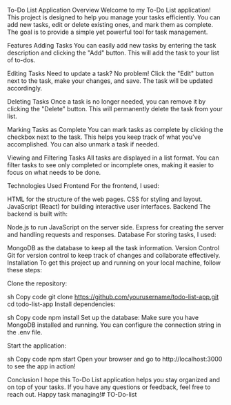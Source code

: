 To-Do List Application
Overview
Welcome to my To-Do List application! This project is designed to help you manage your tasks efficiently. You can add new tasks, edit or delete existing ones, and mark them as complete. The goal is to provide a simple yet powerful tool for task management.

Features
Adding Tasks
You can easily add new tasks by entering the task description and clicking the "Add" button. This will add the task to your list of to-dos.

Editing Tasks
Need to update a task? No problem! Click the "Edit" button next to the task, make your changes, and save. The task will be updated accordingly.

Deleting Tasks
Once a task is no longer needed, you can remove it by clicking the "Delete" button. This will permanently delete the task from your list.

Marking Tasks as Complete
You can mark tasks as complete by clicking the checkbox next to the task. This helps you keep track of what you’ve accomplished. You can also unmark a task if needed.

Viewing and Filtering Tasks
All tasks are displayed in a list format. You can filter tasks to see only completed or incomplete ones, making it easier to focus on what needs to be done.

Technologies Used
Frontend
For the frontend, I used:

HTML for the structure of the web pages.
CSS for styling and layout.
JavaScript (React) for building interactive user interfaces.
Backend
The backend is built with:

Node.js to run JavaScript on the server side.
Express for creating the server and handling requests and responses.
Database
For storing tasks, I used:

MongoDB as the database to keep all the task information.
Version Control
Git for version control to keep track of changes and collaborate effectively.
Installation
To get this project up and running on your local machine, follow these steps:

Clone the repository:

sh
Copy code
git clone https://github.com/yourusername/todo-list-app.git
cd todo-list-app
Install dependencies:

sh
Copy code
npm install
Set up the database:
Make sure you have MongoDB installed and running. You can configure the connection string in the .env file.

Start the application:

sh
Copy code
npm start
Open your browser and go to http://localhost:3000 to see the app in action!

Conclusion
I hope this To-Do List application helps you stay organized and on top of your tasks. If you have any questions or feedback, feel free to reach out. Happy task managing!# TO-Do-list
